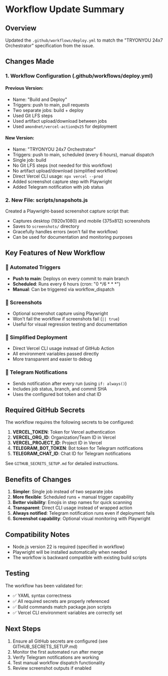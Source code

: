 # Workflow Update Summary

## Overview
Updated the `.github/workflows/deploy.yml` to match the "TRYONYOU 24x7 Orchestrator" specification from the issue.

## Changes Made

### 1. Workflow Configuration (.github/workflows/deploy.yml)

#### Previous Version:
- Name: "Build and Deploy"
- Triggers: push to main, pull requests
- Two separate jobs: build + deploy
- Used Git LFS steps
- Used artifact upload/download between jobs
- Used `amondnet/vercel-action@v25` for deployment

#### New Version:
- Name: "TRYONYOU 24x7 Orchestrator"
- Triggers: push to main, scheduled (every 6 hours), manual dispatch
- Single job: build
- No Git LFS steps (not needed for this workflow)
- No artifact upload/download (simplified workflow)
- Direct Vercel CLI usage: `npx vercel --prod`
- Added screenshot capture step with Playwright
- Added Telegram notification with job status

### 2. New File: scripts/snapshots.js

Created a Playwright-based screenshot capture script that:
- Captures desktop (1920x1080) and mobile (375x812) screenshots
- Saves to `screenshots/` directory
- Gracefully handles errors (won't fail the workflow)
- Can be used for documentation and monitoring purposes

## Key Features of New Workflow

### 🔄 Automated Triggers
- **Push to main**: Deploys on every commit to main branch
- **Scheduled**: Runs every 6 hours (cron: "0 */6 * * *")
- **Manual**: Can be triggered via workflow_dispatch

### 📸 Screenshots
- Optional screenshot capture using Playwright
- Won't fail the workflow if screenshots fail (`|| true`)
- Useful for visual regression testing and documentation

### 🚀 Simplified Deployment
- Direct Vercel CLI usage instead of GitHub Action
- All environment variables passed directly
- More transparent and easier to debug

### 📢 Telegram Notifications
- Sends notification after every run (using `if: always()`)
- Includes job status, branch, and commit SHA
- Uses the configured bot token and chat ID

## Required GitHub Secrets

The workflow requires the following secrets to be configured:

1. **VERCEL_TOKEN**: Token for Vercel authentication
2. **VERCEL_ORG_ID**: Organization/Team ID in Vercel
3. **VERCEL_PROJECT_ID**: Project ID in Vercel
4. **TELEGRAM_BOT_TOKEN**: Bot token for Telegram notifications
5. **TELEGRAM_CHAT_ID**: Chat ID for Telegram notifications

See `GITHUB_SECRETS_SETUP.md` for detailed instructions.

## Benefits of Changes

1. **Simpler**: Single job instead of two separate jobs
2. **More flexible**: Scheduled runs + manual trigger capability
3. **Better visibility**: Emojis in step names for quick scanning
4. **Transparent**: Direct CLI usage instead of wrapped action
5. **Always notified**: Telegram notification runs even if deployment fails
6. **Screenshot capability**: Optional visual monitoring with Playwright

## Compatibility Notes

- Node.js version 22 is required (specified in workflow)
- Playwright will be installed automatically when needed
- The workflow is backward compatible with existing build scripts

## Testing

The workflow has been validated for:
- ✅ YAML syntax correctness
- ✅ All required secrets are properly referenced
- ✅ Build commands match package.json scripts
- ✅ Vercel CLI environment variables are correctly set

## Next Steps

1. Ensure all GitHub secrets are configured (see GITHUB_SECRETS_SETUP.md)
2. Monitor the first automated run after merge
3. Verify Telegram notifications are working
4. Test manual workflow dispatch functionality
5. Review screenshot outputs if enabled
